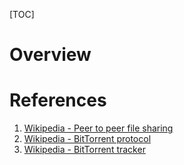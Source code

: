 [TOC]

# Overview


# References
1. [Wikipedia - Peer to peer file sharing][1]
2. [Wikipedia - BitTorrent protocol][2]
3. [Wikipedia - BitTorrent tracker][3]

[1]: https://en.wikipedia.org/wiki/Peer-to-peer_file_sharing "Wikipedia - Peer to peer file sharing"
[2]: https://en.wikipedia.org/wiki/BitTorrent "Wikipedia - BitTorrent protocol"
[3]: https://en.wikipedia.org/wiki/BitTorrent_tracker "Wikipedia - BitTorrent tracker"
[4]: https://en.wikipedia.org/wiki/OpenBitTorrent "Wikipedia - OpenBitTorrent"
[5]: https://en.wikipedia.org/wiki/Opentracker "Wikipedia - Opentracker"
[6]: https://en.wikipedia.org/wiki/Torrent_file "Wikipedia - Torrent file"
[7]: https://wiki.theory.org/BitTorrentSpecification "BitTorrent Protocol Specification"
[8]: https://github.com/rakshasa/rtorrent "rtorrent - BitTorrent client"
[9]: https://github.com/rakshasa/rtorrent/wiki "rtorrent Wiki"
[10]: https://github.com/Rudde/mktorrent "mktorrent - torrent file maker"
[11]: https://github.com/abique/hefur "hefur - Standalone C++ BitTorrent tracker"
[12]: https://github.com/feross/bittorrent-tracker "Simple, robust, BitTorrent tracker"
[13]: https://github.com/feross/bittorrent-dht "Simple, robust, BitTorrent DHT implementation"
[14]: https://github.com/feross/create-torrent "Create-torrent"
[15]: https://github.com/arvidn/libtorrent "libtorrent - an efficient feature complete C++ BitTorrent implementation"
[16]: https://github.com/rakshasa/libtorrent "libtorrent - rtorrent"
[17]: https://github.com/shiyanhui/dht "BitTorrent DHT implementation and DHT Spider"
[18]: https://github.com/dontcontactme/p2pspider "DHT Spider and BitTorrent client"
[19]: https://github.com/johang/btfs "A BitTorrent filesystem based on FUSE"
[20]: https://wiki.theory.org/BitTorrentDraftDHTProtocol "BitTorrent DHT Protocol"
[21]: http://www.bittorrent.org/index.html "BitTorrent.org"
[22]: http://engineering.bittorrent.com/2013/01/22/bittorrent-tech-talks-dht/ "BitTorrent Tech Talk: DHT"
[23]: http://www.slideshare.net/bittorrentinc/bit-torrent-techtalksdht "Slide of BitTorrent Tech Talk: DHT"
[24]: https://en.wikipedia.org/wiki/Kademlia "Kademlia - A distributed hash table"
[25]: https://torrentfreak.com/optimize-your-BitTorrent-download-speed/ "Optimize Your BitTorrent Download Speed"
[26]: http://www.kristenwidman.com/blog/33/how-to-write-a-bittorrent-client-part-1/ "How to write a BitTorrent client, part 1"

